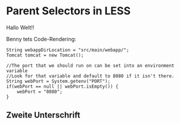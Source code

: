 <!--*
  title: Parent Selectors in LESS
  description: Erklärung wie "Parent Selectors" die Schreibweise für lange Selektoren vereinfachen können.
  tags: ["schon-gewusst", "kurztipp", "Less v1.7.4"]
*-->

# Parent Selectors in LESS

Hallo Welt!!

Benny tets Code-Rendering:

```
String webappDirLocation = "src/main/webapp/";
Tomcat tomcat = new Tomcat();

//The port that we should run on can be set into an environment variable
//Look for that variable and default to 8080 if it isn't there.
String webPort = System.getenv("PORT");
if(webPort == null || webPort.isEmpty()) {
    webPort = "8080";
}
```

## Zweite Unterschrift
